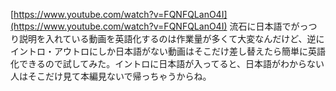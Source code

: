 
[https://www.youtube.com/watch?v=FQNFQLanO4I](https://www.youtube.com/watch?v=FQNFQLanO4I)
流石に日本語でがっつり説明を入れている動画を英語化するのは作業量が多くて大変なんだけど、逆にイントロ・アウトロにしか日本語がない動画はそこだけ差し替えたら簡単に英語化できるので試してみた。イントロに日本語が入ってると、日本語がわからない人はそこだけ見て本編見ないで帰っちゃうからね。
